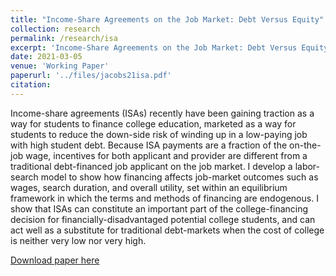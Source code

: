 ```yaml
---
title: "Income-Share Agreements on the Job Market: Debt Versus Equity"
collection: research
permalink: /research/isa
excerpt: 'Income-Share Agreements on the Job Market: Debt Versus Equity'
date: 2021-03-05
venue: 'Working Paper'
paperurl: '../files/jacobs21isa.pdf'
citation: 
---
```

Income-share agreements (ISAs) recently have been gaining traction as a way for students to finance college education, marketed as a way for students to reduce the down-side risk of winding up in a low-paying job with high student debt. Because ISA payments are a fraction of the on-the-job wage, incentives for both applicant and provider are different from a traditional debt-financed job applicant on the job market. I develop a labor-search model to show how financing affects job-market outcomes such as wages, search duration, and overall utility, set within an equilibrium framework in which the terms and methods of financing are endogenous. I show that ISAs can constitute an important part of the college-financing decision for financially-disadvantaged potential college students, and can act well as a substitute for traditional debt-markets when the cost of college is neither very low nor very high.


[Download paper here](../files/jacobs21isa.pdf)
